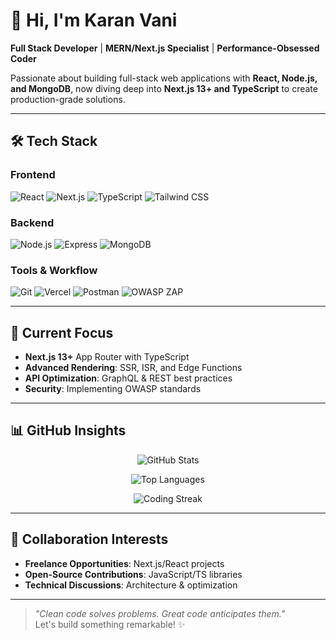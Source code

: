 # 👋 Hi, I'm Karan Vani 

**Full Stack Developer** | **MERN/Next.js Specialist** | **Performance-Obsessed Coder**  

Passionate about building full-stack web applications with **React, Node.js, and MongoDB**, now diving deep into **Next.js 13+ and TypeScript** to create production-grade solutions.

---

## 🛠️ Tech Stack

### **Frontend**
![React](https://img.shields.io/badge/-React-000000?logo=react)
![Next.js](https://img.shields.io/badge/-Next.js-000000?logo=next.js)
![TypeScript](https://img.shields.io/badge/-TypeScript-000000?logo=typescript)
![Tailwind CSS](https://img.shields.io/badge/-Tailwind_CSS-000000?logo=tailwind-css)

### **Backend**
![Node.js](https://img.shields.io/badge/-Node.js-000000?logo=node.js)
![Express](https://img.shields.io/badge/-Express-000000?logo=express)
![MongoDB](https://img.shields.io/badge/-MongoDB-000000?logo=mongodb)

### **Tools & Workflow**
![Git](https://img.shields.io/badge/-Git-000000?logo=git)
![Vercel](https://img.shields.io/badge/-Vercel-000000?logo=vercel)
![Postman](https://img.shields.io/badge/-Postman-000000?logo=postman)
![OWASP ZAP](https://img.shields.io/badge/-OWASP_ZAP-000000?logo=security)

---

## 🚀 Current Focus

- **Next.js 13+** App Router with TypeScript  
- **Advanced Rendering**: SSR, ISR, and Edge Functions  
- **API Optimization**: GraphQL & REST best practices  
- **Security**: Implementing OWASP standards  

---

## 📊 GitHub Insights

<div align="center">
  
  ![GitHub Stats](https://github-readme-stats.vercel.app/api?username=karan0072177&show_icons=true&theme=github_dark&hide_border=true)
  
  ![Top Languages](https://github-readme-stats.vercel.app/api/top-langs/?username=karan0072177&layout=compact&theme=github_dark&hide_border=true)
  
  ![Coding Streak](https://github-readme-streak-stats.herokuapp.com/?user=karan0072177&theme=github_dark&hide_border=true)
</div>

---

## 🤝 Collaboration Interests

- **Freelance Opportunities**: Next.js/React projects  
- **Open-Source Contributions**: JavaScript/TS libraries  
- **Technical Discussions**: Architecture & optimization  

---

> *"Clean code solves problems. Great code anticipates them."*  
> Let's build something remarkable! ✨
